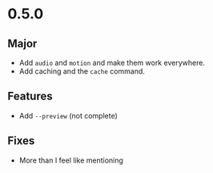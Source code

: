 # 0.5.0

## Major
- Add `audio` and `motion` and make them work everywhere.
- Add caching and the `cache` command.

## Features
- Add `--preview` (not complete)

## Fixes
- More than I feel like mentioning
